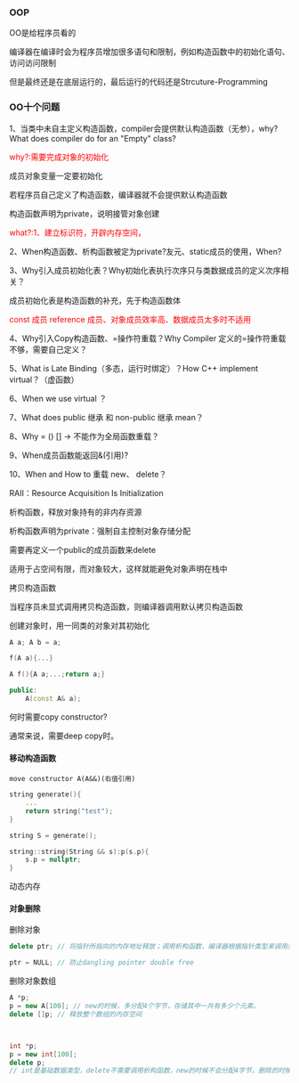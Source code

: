 ### OOP



OO是给程序员看的

编译器在编译时会为程序员增加很多语句和限制，例如构造函数中的初始化语句、访问访问限制

但是最终还是在底层运行的，最后运行的代码还是Strcuture-Programming



### OO十个问题

1、当类中未自主定义构造函数，compiler会提供默认构造函数（无参），why? What does compiler do for an "Empty" class?

<font color="red">why?:需要完成对象的初始化</font>

成员对象变量一定要初始化

若程序员自己定义了构造函数，编译器就不会提供默认构造函数

构造函数声明为private，说明接管对象创建

<font color="red">what?:1、建立标识符，开辟内存空间，</font>

2、When构造函数、析构函数被定为private?友元、static成员的使用，When?



3、Why引入成员初始化表？Why初始化表执行次序只与类数据成员的定义次序相关？

成员初始化表是构造函数的补充，先于构造函数体



<font color="red">const 成员 reference 成员、对象成员效率高、数据成员太多时不适用</font>

4、Why引入Copy构造函数、=操作符重载？Why Compiler 定义的=操作符重载不够，需要自己定义？



5、What is Late Binding（多态，运行时绑定）？How C++ implement virtual？（虚函数）



6、When we use virtual ？



7、What does public 继承 和 non-public 继承 mean？



8、Why = () [] -> 不能作为全局函数重载？



9、When成员函数能返回&(引用)?



10、When and How to 重载 new、 delete？





RAII：Resource Acquisition Is Initialization

析构函数，释放对象持有的非内存资源

析构函数声明为private：强制自主控制对象存储分配

需要再定义一个public的成员函数来delete

适用于占空间有限，而对象较大，这样就能避免对象声明在栈中



拷贝构造函数

当程序员未显式调用拷贝构造函数，则编译器调用默认拷贝构造函数

创建对象时，用一同类的对象对其初始化

```cpp
A a; A b = a;

f(A a){...}

A f(){A a;...;return a;}

public:
	A(const A& a);
```

何时需要copy constructor?

通常来说，需要deep copy时。



#### 移动构造函数

`move constructor A(A&&)(右值引用)`

 

```cpp
string generate(){
    ...
    return string("test");
}

string S = generate();

string::string(String && s):p(s.p){
    s.p = nullptr;
}
```



动态内存



#### 对象删除

删除对象

```cpp
delete ptr; // 将指针所指向的内存地址释放；调用析构函数，编译器根据指针类型来调用对应的析构函数；所以不能delete void指针

ptr = NULL; // 防止dangling pointer double free
```

删除对象数组

```cpp
A *p;
p = new A[100]; // new的时候，多分配4个字节，存储其中一共有多少个元素。
delete []p; // 释放整个数组的内存空间



int *p;
p = new int[100];
delete p;
// int是基础数据类型，delete不需要调用析构函数，new的时候不会分配4字节，删除的时候直接释放一整块内存空间。
```



























